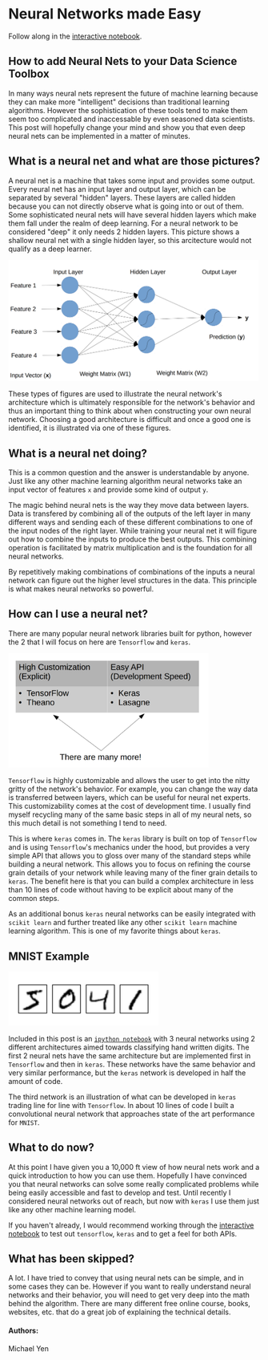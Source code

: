 # Neural Networks made Easy
Follow along in the [interactive notebook](../mnist_demo.ipynb).

## How to add Neural Nets to your Data Science Toolbox
In many ways neural nets represent the future of machine learning because they can make more "intelligent" decisions than traditional learning algorithms. However the sophistication of these tools tend to make them seem too complicated and inaccessable by even seasoned data scientists. This post will hopefully change your mind and show you that even deep neural nets can be implemented in a matter of minutes.

## What is a neural net and what are those pictures?
A neural net is a machine that takes some input and provides some output. Every neural net has an input layer and output layer, which can be separated by several "hidden" layers. These layers are called hidden because you can not directly observe what is going into or out of them. Some sophisticated neural nets will have several hidden layers which make them fall under the realm of deep learning. For a neural network to be considered "deep" it only needs 2 hidden layers. This picture shows a shallow neural net with a single hidden layer, so this arcitecture would not qualify as a deep learner.

<img src="../nn_diagram.png" width="500px">

These types of figures are used to illustrate the neural network's architecture which is ultimately responsible for the network's behavior and thus an important thing to think about when constructing your own neural network. Choosing a good architecture is difficult and once a good one is identified, it is illustrated via one of these figures.

## What is a neural net doing?
This is a common question and the answer is understandable by anyone. Just like any other machine learning algorithm neural networks take an input vector of features `x` and provide some kind of output `y`. 

The magic behind neural nets is the way they move data between layers. Data is transfered by combining all of the outputs of the left layer in many different ways and sending each of these different combinations to one of the input nodes of the right layer. While training your neural net it will figure out how to combine the inputs to produce the best outputs. This combining operation is facilitated by matrix multiplication and is the foundation for all neural networks. 

By repetitively making combinations of combinations of the inputs a neural network can figure out the higher level structures in the data. This principle is what makes neural networks so powerful. 

## How can I use a neural net?
There are many popular neural network libraries built for python, however the 2 that I will focus on here are `Tensorflow` and `keras`. 

<img src="../nn_libs.png" width="400px">

`Tensorflow` is highly customizable and allows the user to get into the nitty gritty of the network's behavior. For example, you can change the way data is transferred between layers, which can be useful for neural net experts. This customizability comes at the cost of development time. I usually find myself recycling many of the same basic steps in all of my neural nets, so this much detail is not something I tend to need.

This is where `keras` comes in. The `keras` library is built on top of `Tensorflow` and is using `Tensorflow`'s mechanics under the hood, but provides a very simple API that allows you to gloss over many of the standard steps while building a neural network. This allows you to focus on refining the course grain details of your network while leaving many of the finer grain details to `keras`. The benefit here is that you can build a complex architecture in less than 10 lines of code without having to be explicit about many of the common steps.

As an additional bonus `keras` neural networks can be easily integrated with `scikit learn` and further treated like any other `scikit learn` machine learning algorithm. This is one of my favorite things about `keras`.

## MNIST Example
<img src="../mnist_ex.png" width="300px">

Included in this post is an [`ipython notebook`](../mnist_demo.ipynb) with 3 neural networks using 2 different architectures aimed towards classifying hand written digits. The first 2 neural nets have the same architecture but are implemented first in `Tensorflow` and then in `keras`. These networks have the same behavior and very similar performance, but the `keras` network is developed in half the amount of code. 

The third network is an illustration of what can be developed in `keras` trading line for line with `Tensorflow`. In about 10 lines of code I built a convolutional neural network that approaches state of the art performance for `MNIST`.

## What to do now?
At this point I have given you a 10,000 ft view of how neural nets work and a quick introduction to how you can use them. Hopefully I have convinced you that neural networks can solve some really complicated problems while being easily accessible and fast to develop and test. Until recently I considered neural networks out of reach, but now with `keras` I use them just like any other machine learning model.

If you haven't already, I would recommend working through the [interactive notebook](../mnist_demo.ipynb) to test out `tensorflow`, `keras` and to get a feel for both APIs.

## What has been skipped?
A lot. I have tried to convey that using neural nets can be simple, and in some cases they can be. However if you want to really understand neural networks and their behavior, you will need to get very deep into the math behind the algorithm. There are many different free online course, books, websites, etc. that do a great job of explaining the technical details.

#### Authors: 
Michael Yen
